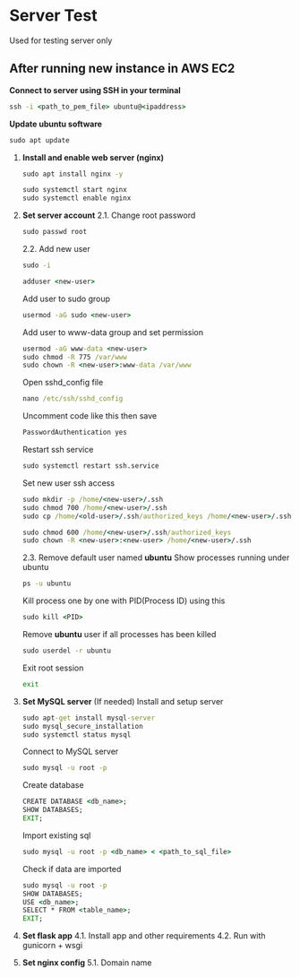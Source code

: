 # Server Test

Used for testing server only


## After running new instance in AWS EC2

**Connect to server using SSH in your terminal**
```cmd
ssh -i <path_to_pem_file> ubuntu@<ipaddress>
```

**Update ubuntu software**
```cmd
sudo apt update
```

1. **Install and enable web server (nginx)**
   ```cmd
   sudo apt install nginx -y
   ```
   ```cmd
   sudo systemctl start nginx
   sudo systemctl enable nginx
   ```

2. **Set server account**
   2.1. Change root password
      ```cmd
      sudo passwd root
      ```
   2.2. Add new user
      ```cmd
      sudo -i
      ```
      ```cmd
      adduser <new-user>
      ```
      Add user to sudo group
      ```cmd
      usermod -aG sudo <new-user>
      ```
      Add user to www-data group and set permission
      ```cmd
      usermod -aG www-data <new-user>
      sudo chmod -R 775 /var/www
      sudo chown -R <new-user>:www-data /var/www
      ```
      Open sshd_config file
      ```cmd
      nano /etc/ssh/sshd_config
      ```
      Uncomment code like this then save
      ```cmd
      PasswordAuthentication yes
      ```
      Restart ssh service
      ```cmd
      sudo systemctl restart ssh.service
      ```
      Set new user ssh access 
      ```cmd
      sudo mkdir -p /home/<new-user>/.ssh
      sudo chmod 700 /home/<new-user>/.ssh
      sudo cp /home/<old-user>/.ssh/authorized_keys /home/<new-user>/.ssh/authorized_keys
      ```
      ```cmd
      sudo chmod 600 /home/<new-user>/.ssh/authorized_keys
      sudo chown -R <new-user>:<new-user> /home/<new-user>/.ssh
      ```
      
   2.3. Remove default user named **ubuntu**
      Show processes running under ubuntu
      ```cmd
      ps -u ubuntu
      ```
      Kill process one by one with PID(Process ID) using this
      ```cmd
      sudo kill <PID>
      ```
      Remove **ubuntu** user if all processes has been killed
      ```cmd
      sudo userdel -r ubuntu
      ```
      Exit root session
      ```cmd
      exit
      ```
   
3. **Set MySQL server** (If needed)
   Install and setup server
   ```cmd
   sudo apt-get install mysql-server
   sudo mysql_secure_installation
   sudo systemctl status mysql
   ```
   Connect to MySQL server
   ```cmd
   sudo mysql -u root -p
   ```
   Create database
   ```cmd
   CREATE DATABASE <db_name>;
   SHOW DATABASES;
   EXIT;
   ```
   Import existing sql
   ```cmd
   sudo mysql -u root -p <db_name> < <path_to_sql_file>
   ```
   Check if data are imported
   ```cmd
   sudo mysql -u root -p
   SHOW DATABASES;
   USE <db_name>;
   SELECT * FROM <table_name>;
   EXIT;
   ```

4. **Set flask app**
   4.1. Install app and other requirements
   4.2. Run with gunicorn + wsgi 
   
5. **Set nginx config**
   5.1. Domain name
